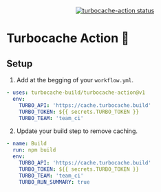<p align="center">
  <a href="https://github.com/turbocache-build/turbocache-action/actions"><img alt="turbocache-action status" src="https://github.com/turbocache-build/turbocache-action/workflows/test/badge.svg"></a>
</p>

# Turbocache Action :rocket:

## Setup

1. Add at the begging of your `workflow.yml`.

  ```yaml
  - uses: turbocache-build/turbocache-action@v1
    env:
      TURBO_API: 'https://cache.turbocache.build'
      TURBO_TOKEN: ${{ secrets.TURBO_TOKEN }}
      TURBO_TEAM: 'team_ci'
  ```

2. Update your build step to remove caching.

  ```yaml
  - name: Build
    run: npm build
    env:
      TURBO_API: 'https://cache.turbocache.build'
      TURBO_TOKEN: ${{ secrets.TURBO_TOKEN }}
      TURBO_TEAM: 'team_ci'
      TURBO_RUN_SUMMARY: true
  ```
